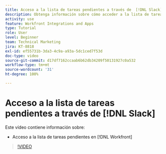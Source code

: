 ```yaml
---
title: Acceso a la lista de tareas pendientes a través de  [!DNL Slack]
description: Obtenga información sobre cómo acceder a la lista de tareas pendientes en  [!DNL Workfront]
activity: use
feature: Workfront Integrations and Apps
type: Tutorial
role: User
level: Beginner
team: Technical Marketing
jira: KT-8818
exl-id: ef55731b-3da3-4c9a-a93a-5dc1ced7f53d
doc-type: video
source-git-commit: d17df7162ccaab6b62db34209f50131927c0a532
workflow-type: tm+mt
source-wordcount: '31'
ht-degree: 100%

---
```


# Acceso a la lista de tareas pendientes a través de [!DNL Slack]

Este vídeo contiene información sobre:

* Acceso a la lista de tareas pendientes en [!DNL Workfront]

>[!VIDEO](https://video.tv.adobe.com/v/335118/?quality=12&learn=on&enablevpops)
